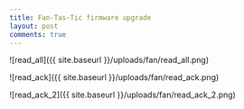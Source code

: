 ```yaml
---
title: Fan-Tas-Tic firmware upgrade
layout: post
comments: true
---
```


![read_all]({{ site.baseurl }}/uploads/fan/read_all.png)

![read_ack]({{ site.baseurl }}/uploads/fan/read_ack.png)

![read_ack_2]({{ site.baseurl }}/uploads/fan/read_ack_2.png)
